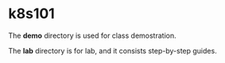# k8s101

The **demo** directory is used for class demostration.

The **lab** directory is for lab, and it consists step-by-step guides.

